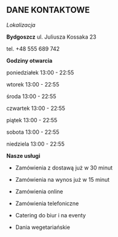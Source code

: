 ## DANE KONTAKTOWE

*Lokalizacja*

**Bydgoszcz** 
ul. Juliusza Kossaka 23


tel. +48 555 689 742

**Godziny otwarcia**

 poniedziałek 13:00 - 22:55 
 
 wtorek 13:00 - 22:55
 
 środa 13:00 - 22:55
 
 czwartek 13:00 - 22:55
 
 piątek 13:00 - 22:55
 
 sobota 13:00 - 22:55
 
 niedziela 13:00 - 22:55

**Nasze usługi**

- Zamówienia z dostawą już w 30 minut

- Zamówienia na wynos już w 15 minut

- Zamówienia online

- Zamówienia telefoniczne

- Catering do biur i na eventy

- Dania wegetariańskie

